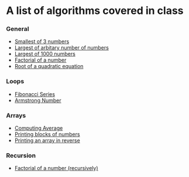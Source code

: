 # A list of algorithms covered in class

### General

- [Smallest of 3 numbers]()
- [Largest of arbitary number of numbers]()
- [Largest of 1000 numbers]()
- [Factorial of a number]()
- [Root of a quadratic equation]()

### Loops

- [Fibonacci Series]()
- [Armstrong Number]()

### Arrays

- [Computing Average]()
- [Printing blocks of numbers]()
- [Printing an array in reverse]()

### Recursion

- [Factorial of a number (recursively)]()
